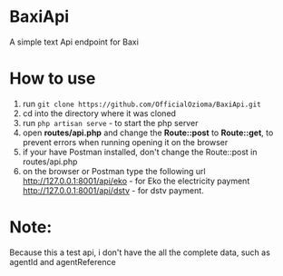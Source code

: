 # BaxiApi
A simple text Api endpoint for Baxi

# How to use
1. run `git clone https://github.com/OfficialOzioma/BaxiApi.git`
2. cd into the directory where it was cloned
3. run `php artisan serve` - to start the php server
4. open **routes/api.php** and change the **Route::post** to **Route::get**, to prevent 	errors when running opening it on the browser
5. if your have Postman installed, don't change the Route::post in routes/api.php
7. on the browser or Postman type the following url 
	http://127.0.0.1:8001/api/eko - for Eko the electricity payment
	http://127.0.0.1:8001/api/dstv - for dstv payment.

# Note:
Because this a test api, i don't have the all the complete data, such as agentId and agentReference



